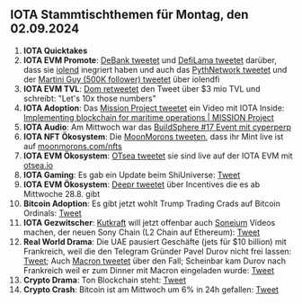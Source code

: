 ## IOTA Stammtischthemen für Montag, den 02.09.2024

1. **IOTA Quicktakes**
2. **IOTA EVM Promote**: [DeBank tweetet](https://x.com/DeBankDeFi/status/1828262114643059151) und [DefiLama tweetet](https://x.com/DefiLlama/status/1828153223779078429) darüber, dass sie [iolend](https://x.com/iolendfi) inegriert haben und auch das [PythNetwork tweetet](https://x.com/PythNetwork/status/1828115264287973872) und der [Martini Guy (500K follower) tweetet](https://x.com/MartiniGuyYT/status/1828087881677582678) über iolendfi
3. **IOTA EVM TVL**: [Dom retweetet](https://x.com/DomSchiener/status/1828172737866567766) den Tweet über $3 mio TVL und schreibt: "Let's 10x those numbers"
4. **IOTA Adoption**: Das [Mission Project tweetet](https://x.com/ProjectMission/status/1828420559333433347) ein Video mit IOTA Inside: [Implementing blockchain for maritime operations | MISSION Project](https://www.youtube.com/watch?v=Ry2x9IWBzP8)
5. **IOTA Audio**: Am Mittwoch war das [BuildSphere #17 Event mit cyperperp](https://x.com/iota/status/1826953990250086794)
6. **IOTA NFT Ökosystem**: Die [MoonMorons tweeten](https://x.com/MoonMorons/status/1828115337314984051), dass ihr Mint live ist auf [moonmorons.com/nfts](https://moonmorons.com/nfts)
7. **IOTA EVM Ökosystem**: [OTsea tweetet](https://x.com/otseaERC20/status/1828124644471382404) sie sind live auf der IOTA EVM mit [otsea.io](https://www.otsea.io/en)
8. **IOTA Gaming**: Es gab ein Update beim ShiUniverse: [Tweet](https://x.com/Shiuniverse/status/1826317495281537183)
9. **IOTA EVM Ökosystem**: [Deepr tweetet](https://x.com/DeeprFinance/status/1828130656171499853) über Incentives die es ab Mittwoche 28.8. gibt
10. **Bitcoin Adoption**: Es gibt jetzt wohlt Trump Trading Crads auf Bitcoin Ordinals: [Tweet](https://x.com/BitcoinMagazine/status/1828469068019495038)
11. **IOTA Gezwitscher**: [Kutkraft](https://x.com/kutkraft) will jetzt offenbar auch [Soneium](https://x.com/soneium) Videos machen, der neuen Sony Chain (L2 Chain auf Ethereum): [Tweet](https://x.com/SpecWeekly/status/1828595947523493953)
12. **Real World Drama**: Die UAE pausiert Geschäfte (jets für $10 billion) mit Frankreich, weil die den Telegram Gründer Pavel Durov nicht frei lassen: [Tweet](https://x.com/AutismCapital/status/1828640772952076601); Auch [Macron tweetet](https://x.com/EmmanuelMacron/status/1828077245606342672) über den Fall; Scheinbar kam Durov nach Frankreich weil er zum Dinner mit Macron eingeladen wurde: [Tweet](https://x.com/MarioNawfal/status/1828524724164469013)
13. **Crypto Drama**: Ton Blockchain steht: [Tweet](https://x.com/ton_blockchain/status/1828644569669607839)
14. **Crypto Crash**: Bitcoin ist am Mittwoch um 6% in 24h gefallen: [Tweet](https://x.com/BitcoinMagazine/status/1828555625728823778)
